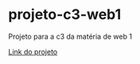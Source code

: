 # projeto-c3-web1
Projeto para a c3 da matéria de web 1

[Link do projeto](https://c3-web1.surge.sh)
